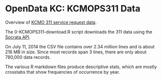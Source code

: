 OpenData KC:  KCMOPS311 Data
============================

Overview of [KCMO 311 service request data](https://data.kcmo.org/311/KCMOPS311-Data/7at3-sxhp).

The 0-KCMOPS311-download.R script downloads the 311 data using the [Socrata API](http://dev.socrata.com/consumers/getting-started.html).  

On July 11, 2014 the CSV file contains over 2.34 million lines and is about 216 MB in size.  Since most records span 3 lines, there are only about 780,000 data records.

The various R markdown files produce descriptive stats, which are mostly crosstabs that show frequencies of occurrence by year. 

